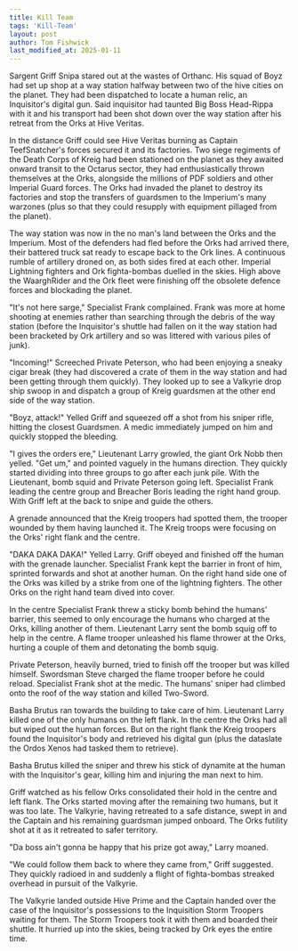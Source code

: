 ```yaml
---
title: Kill Team
tags: 'Kill-Team'
layout: post
author: Tom Fishwick
last_modified_at: 2025-01-11
---
```


Sargent Griff Snipa stared out at the wastes of Orthanc. His squad of Boyz had set up shop at a way station halfway between two of the hive cities on the planet. They had been dispatched to locate a human relic, an Inquisitor's digital gun. Said inquisitor had taunted Big Boss Head-Rippa with it and his transport had been shot down over the way station after his retreat from the Orks at Hive Veritas.

In the distance Griff could see Hive Veritas burning as Captain TeefSnatcher's forces secured it and its factories. Two siege regiments of the Death Corps of Kreig had been stationed on the planet as they awaited onward transit to the Octarus sector, they had enthusiastically thrown themselves at the Orks, alongside the millions of PDF soldiers and other Imperial Guard forces. The Orks had invaded the planet to destroy its factories and stop the transfers of guardsmen to the Imperium's many warzones (plus so that they could resupply with equipment pillaged from the planet).

The way station was now in the no man's land between the Orks and the Imperium. Most of the defenders had fled before the Orks had arrived there, their battered truck sat ready to escape back to the Ork lines. A continuous rumble of artillery droned on, as both sides fired at each other. Imperial Lightning fighters and Ork fighta-bombas duelled in the skies. High above the WaarghRider and the Ork fleet were finishing off the obsolete defence forces and blockading the planet.

"It's not here sarge," Specialist Frank complained. Frank was more at home shooting at enemies rather than searching through the debris of the way station (before the Inquisitor's shuttle had fallen on it the way station had been bracketed by Ork artillery and so was littered with various piles of junk).

"Incoming!" Screeched Private Peterson, who had been enjoying a sneaky cigar break (they had discovered a crate of them in the way station and had been getting through them quickly). They looked up to see a Valkyrie drop ship swoop in and dispatch a group of Kreig guardsmen at the other end side of the way station.

"Boyz, attack!" Yelled Griff and squeezed off a shot from his sniper rifle, hitting the closest Guardsmen. A medic immediately jumped on him and quickly stopped the bleeding.

"I gives the orders ere," Lieutenant Larry growled, the giant Ork Nobb then yelled. "Get um," and pointed vaguely in the humans direction. They quickly started dividing into three groups to go after each junk pile. With the Lieutenant, bomb squid and Private Peterson going left. Specialist Frank leading the centre group and Breacher Boris leading the right hand group. With Griff left at the back to snipe and guide the others.

A grenade announced that the Kreig troopers had spotted them, the trooper wounded by them having launched it. The Kreig troops were focusing on the Orks' right flank and the centre.

"DAKA DAKA DAKA!" Yelled Larry. Griff obeyed and finished off the human with the grenade launcher. Specialist Frank kept the barrier in front of him, sprinted forwards and shot at another human. On the right hand side one of the Orks was killed by a strike from one of the lightning fighters. The other Orks on the right hand team dived into cover.

In the centre Specialist Frank threw a sticky bomb behind the humans' barrier, this seemed to only encourage the humans who charged at the Orks, killing another of them. Lieutenant Larry sent the bomb squig off to help in the centre. A flame trooper unleashed his flame thrower at the Orks, hurting a couple of them and detonating the bomb squig.

Private Peterson, heavily burned, tried to finish off the trooper but was killed himself. Swordsman Steve charged the flame trooper before he could reload. Specialist Frank shot at the medic. The humans' sniper had climbed onto the roof of the way station and killed Two-Sword.

Basha Brutus ran towards the building to take care of him. Lieutenant Larry killed one of the only humans on the left flank. In the centre the Orks had all but wiped out the human forces. But on the right flank the Kreig troopers found the Inquisitor's body and retrieved his digital gun (plus the dataslate the Ordos Xenos had tasked them to retrieve).

Basha Brutus killed the sniper and threw his stick of dynamite at the human with the Inquisitor's gear, killing him and injuring the man next to him.

Griff watched as his fellow Orks consolidated their hold in the centre and left flank. The Orks started moving after the remaining two humans, but it was too late. The Valkyrie, having retreated to a safe distance, swept in and the Captain and his remaining guardsman jumped onboard. The Orks futility shot at it as it retreated to safer territory.

"Da boss ain't gonna be happy that his prize got away," Larry moaned.

"We could follow them back to where they came from," Griff suggested. They quickly radioed in and suddenly a flight of fighta-bombas streaked overhead in pursuit of the Valkyrie.

The Valkyrie landed outside Hive Prime and the Captain handed over the case of the Inquisitor's possessions to the Inquisition Storm Troopers waiting for them. The Storm Troopers took it with them and boarded their shuttle. It hurried up into the skies, being tracked by Ork eyes the entire time.
